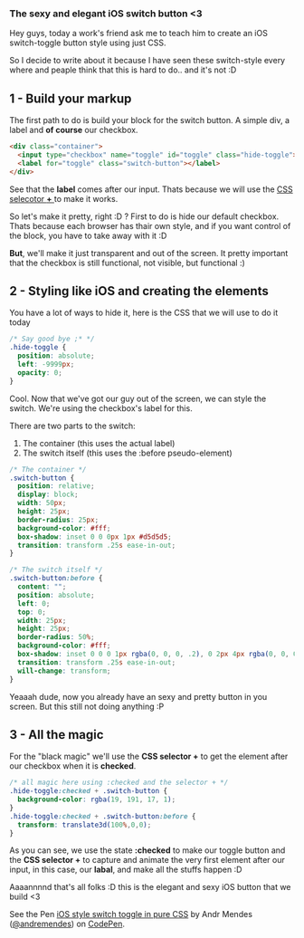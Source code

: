 ### The sexy and elegant iOS switch button <3

Hey guys, today a work's friend ask me to teach him to create an iOS switch-toggle
button style using just CSS.

So I decide to write about it because I have seen these switch-style every where
and peaple think that this is hard to do.. and it's not :D


## 1 - Build your markup

The first path to do is build your block for the switch button. A simple div, a label
and **of course** our checkbox.

```html
<div class="container">
  <input type="checkbox" name="toggle" id="toggle" class="hide-toggle">
  <label for="toggle" class="switch-button"></label>
</div>
```

See that the **label** comes after our input. Thats because we will use the
<a href="http://www.w3schools.com/cssref/css_selectors.asp" target="_blank"
  title="See about CSS selecotors in w3school">
  CSS selecotor **+**
</a> to make it works.

So let's make it pretty, right :D ? First to do is hide our default checkbox.
Thats because each browser has thair own style, and if you want control of the block,
you have to take away with it :D

**But**, we'll make it just transparent and out of the screen. It pretty important
that the checkbox is still functional, not visible, but functional :)

## 2 - Styling like iOS and creating the elements

You have a lot of ways to hide it, here is the CSS that we will use to do it today

``` css
/* Say good bye ;* */
.hide-toggle {
  position: absolute;
  left: -9999px;
  opacity: 0;
}
```


Cool. Now that we've got our guy out of the screen, we can style the switch.
We're using the checkbox's label for this.

There are two parts to the switch:

1. The container (this uses the actual label)
2. The switch itself (this uses the :before pseudo-element)

``` css
/* The container */
.switch-button {
  position: relative;
  display: block;
  width: 50px;
  height: 25px;
  border-radius: 25px;
  background-color: #fff;
  box-shadow: inset 0 0 0px 1px #d5d5d5;
  transition: transform .25s ease-in-out;
}

/* The switch itself */
.switch-button:before {
  content: "";
  position: absolute;
  left: 0;
  top: 0;
  width: 25px;
  height: 25px;
  border-radius: 50%;
  background-color: #fff;
  box-shadow: inset 0 0 0 1px rgba(0, 0, 0, .2), 0 2px 4px rgba(0, 0, 0, .2);
  transition: transform .25s ease-in-out;
  will-change: transform;
}

```

Yeaaah dude, now you already have an sexy and pretty button in you screen.
But this still not doing anything :P

## 3 - All the magic

For the "black magic" we'll use the **CSS selector +** to get the element after
our checkbox when it is **checked**.

``` css
/* all magic here using :checked and the selector + */
.hide-toggle:checked + .switch-button {
  background-color: rgba(19, 191, 17, 1);
}
.hide-toggle:checked + .switch-button:before {
  transform: translate3d(100%,0,0);
}
```

As you can see, we use the state **:checked** to make our toggle button and the
**CSS selector +** to capture and animate the very first element after our input, in
this case, our **labal**, and make all the stuffs happen :D

Aaaannnnd that's all folks :D this is the elegant and sexy iOS button that we build <3
<p data-height="265" data-theme-id="0" data-slug-hash="oYwZyX" data-default-tab="result" data-user="andremendes" data-embed-version="2" data-pen-title=" iOS style switch toggle in pure CSS" class="codepen">See the Pen <a href="http://codepen.io/andremendes/pen/oYwZyX/"> iOS style switch toggle in pure CSS</a> by Andr Mendes (<a href="http://codepen.io/andremendes">@andremendes</a>) on <a href="http://codepen.io">CodePen</a>.</p>
<script async src="https://production-assets.codepen.io/assets/embed/ei.js"></script>
